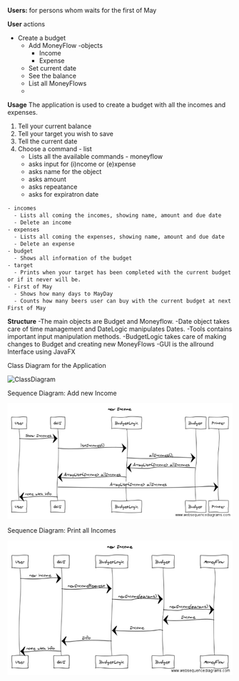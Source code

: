   **Users:** for persons whom waits for the first of May
  
**User** actions
  - Create a budget
    - Add MoneyFlow -objects
      - Income
      - Expense
    - Set current date
    - See the balance
    - List all MoneyFlows
    -
 
**Usage**
  The application is used to create a budget with all the incomes and expenses.
  1. Tell your current balance
  2. Tell your target you wish to save
  3. Tell the current date
  4. Choose a command
    - list
      - Lists all the available commands
    - moneyflow
      - asks input for (i)ncome or (e)xpense
      - asks name for the object
      - asks amount
      - asks repeatance
      - asks for expiratron date

    - incomes
      - Lists all coming the incomes, showing name, amount and due date
      - Delete an income
    - expenses
      - Lists all coming the expenses, showing name, amount and due date
      - Delete an expense
    - budget
      - Shows all information of the budget
    - target
      - Prints when your target has been completed with the current budget or if it never will be.
    - First of May
      - Shows how many days to MayDay
      - Counts how many beers user can buy with the current budget at next First of May
      
**Structure**
-The main objects are Budget and Moneyflow.
-Date object takes care of time management and DateLogic manipulates Dates.
-Tools contains important input manipulation methods.
-BudgetLogic takes care of making changes to Budget and creating new MoneyFlows
-GUI is the allround Interface using JavaFX
      
Class Diagram for the Application

![ClassDiagram](/Documentation/BeerBudget1.png)

Sequence Diagram: Add new Income

![Sequence Diagram: add new Income](/Documentation/allIncomes.png)

Sequence Diagram: Print all Incomes

![Sequence Diagram: Print all Incomes](/Documentation/sequenceNewIncome.png)
